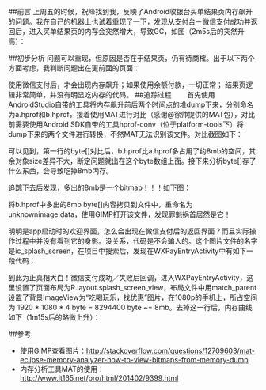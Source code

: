 ##前言
上周五的时候，祝峰找到我，反映了Android收银台买单结果页内存飙升的问题。我在自己的机器上也试着重现了一下，发现从支付台－微信支付成功并返回后，进入买单结果页的内存会突然增大，导致GC，如图（2m5s后的突然升高）：

##初步分析
问题可以重现，但原因是否在于结果页，仍有待商榷。出于以下两个方面考虑，我判断问题出在更前面的页面：

使用微信支付后，才会出现内存飙升；如果使用余额付款，一切正常；
结果页逻辑非常简单，并没有明显吃内存的代码。
##追踪过程
　　首先使用AndroidStudio自带的工具将内存飙升前后两个时间点的堆dump下来，分别命名为a.hprof和b.hprof，接着使用MAT进行对比（感谢@徐帅提供的MAT包），对比前需要使用Android SDK自带的工具hprof-conv（位于platform-tools下）将dump下来的两个文件进行转换，不然MAT无法识别该文件。对比截图如下：



可以见到，第一行的byte[]对比后，b.hprof比a.hprof多占用了约8mb的空间，其余对象size差异不大，断定问题就出在这个byte数组上面。接下来分析byte[]存了什么东西，会导致吃掉8mb内存。

追踪下去后发现，多出的8mb是一个bitmap！！！如下图：



将b.hprof中多出的8mb byte[]内容拷贝到文件中，重命名为unknownimage.data，使用GIMP打开该文件，发现罪魁祸首居然是它！



明明是app启动时的欢迎界面，怎么会出现在微信支付后的返回界面？而且实际操作过程中并没有看到它的身影。没关系，代码是不会骗人的。这个图片文件的名字是ic_splash_screen，在项目中搜索后，发现在WXPayEntryActivity中有如下一段代码：



到此为止真相大白！微信支付成功／失败后回调，进入WXPayEntryActivity，这里设置了页面布局为R.layout.splash_screen_view，布局文件中用match_parent设置了背景ImageView为“吃喝玩乐，找优惠”图片，在1080p的手机上，所占空间为 1920 * 1080 * 4 byte = 8294400 byte ~= 8mb。去掉这一行后，内存曲线如下（1m15s后的略微上升）：



##参考
- 使用GIMP查看图片：http://stackoverflow.com/questions/12709603/mat-eclipse-memory-analyzer-how-to-view-bitmaps-from-memory-dump
- 内存分析工具MAT的使用：http://www.it165.net/pro/html/201402/9399.html